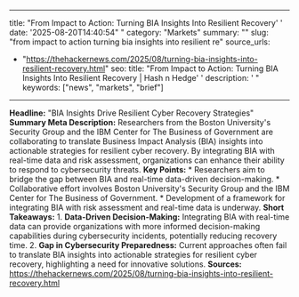 ﻿---

title: "From Impact to Action: Turning BIA Insights Into Resilient Recovery''
date: '2025-08-20T14:40:54""
category: "Markets"
summary: ""
slug: "from impact to action turning bia insights into resilient re"
source_urls:
  - "https://thehackernews.com/2025/08/turning-bia-insights-into-resilient-recovery.html"
seo:
  title: "From Impact to Action: Turning BIA Insights Into Resilient Recovery | Hash n Hedge''
  description: '"
  keywords: ["news", "markets", "brief"]

---
**Headline:** "BIA Insights Drive Resilient Cyber Recovery Strategies"  **Summary Meta Description:** Researchers from the Boston University's Security Group and the IBM Center for The Business of Government are collaborating to translate Business Impact Analysis (BIA) insights into actionable strategies for resilient cyber recovery. By integrating BIA with real-time data and risk assessment, organizations can enhance their ability to respond to cybersecurity threats.  **Key Points:**  * Researchers aim to bridge the gap between BIA and real-time data-driven decision-making. * Collaborative effort involves Boston University's Security Group and the IBM Center for The Business of Government. * Development of a framework for integrating BIA with risk assessment and real-time data is underway.  **Short Takeaways:**  1. **Data-Driven Decision-Making:** Integrating BIA with real-time data can provide organizations with more informed decision-making capabilities during cybersecurity incidents, potentially reducing recovery time. 2. **Gap in Cybersecurity Preparedness:** Current approaches often fail to translate BIA insights into actionable strategies for resilient cyber recovery, highlighting a need for innovative solutions.  **Sources:** https://thehackernews.com/2025/08/turning-bia-insights-into-resilient-recovery.html 
